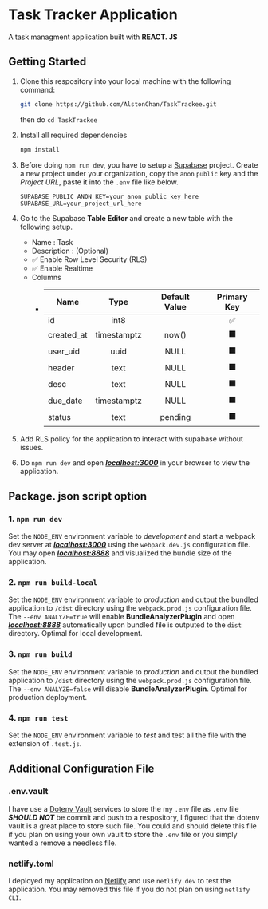 # Task Tracker Application

A task managment application built with **REACT. JS**

## Getting Started

1. Clone this respository into your local machine with the following command:

   ```bash
   git clone https://github.com/AlstonChan/TaskTrackee.git
   ```

   then do `cd TaskTrackee`

2. Install all required dependencies

   ```bash
   npm install
   ```

3. Before doing `npm run dev`, you have to setup a [Supabase](https://supabase.com/) project. Create a new project under your organization, copy the `anon` `public` key and the *Project URL*, paste it into the `.env` file like below.

    ``` .env
    SUPABASE_PUBLIC_ANON_KEY=your_anon_public_key_here
    SUPABASE_URL=your_project_url_here
    ```

4. Go to the Supabase **Table Editor** and create a new table with the following setup.

    - Name : Task
    - Description : (Optional)
    - ✅ Enable Row Level Security (RLS)
    - ✅ Enable Realtime
    - Columns
        - | Name         | Type         | Default Value |   Primary Key |
          |--------------|:------------:|:-------------:|:-------------:|
          | id           | int8         |               |            ✅ |
          | created_at   | timestamptz  | now()         |            ⬛ |
          | user_uid     | uuid         | NULL          |            ⬛ |
          | header       | text         | NULL          |            ⬛ |
          | desc         | text         | NULL          |            ⬛ |
          | due_date     | timestamptz  | NULL          |            ⬛ |
          | status       | text         | pending       |            ⬛ |

5. Add RLS policy for the application to interact with supabase without issues.

6. Do `npm run dev` and open ***[localhost:3000](http://localhost:3000)*** in your browser to view the application.

## Package. json script option

### 1. `npm run dev`

Set the `NODE_ENV` environment variable to *development* and start a webpack dev server at ***[localhost:3000](http://localhost:3000)*** using the `webpack.dev.js` configuration file. You may open ***[localhost:8888](http://localhost:8888)*** and visualized the bundle size of the application.

### 2. `npm run build-local`

Set the `NODE_ENV` environment variable to *production* and output the bundled application to `/dist` directory using the `webpack.prod.js` configuration file. The `--env ANALYZE=true` will enable **BundleAnalyzerPlugin** and open ***[localhost:8888](http://localhost:8888)*** automatically upon bundled file is outputed to the `dist` directory. Optimal for local development.

### 3. `npm run build`

Set the `NODE_ENV` environment variable to *production* and output the bundled application to `/dist` directory using the `webpack.prod.js` configuration file. The `--env ANALYZE=false` will disable **BundleAnalyzerPlugin**. Optimal for production deployment.

### 4. `npm run test`

Set the `NODE_ENV` environment variable to *test* and test all the file with the extension of `.test.js`.

## Additional Configuration File

### .env.vault

I have use a [Dotenv Vault](https://www.dotenv.org/) services to store the my `.env` file as `.env` file ***SHOULD NOT*** be commit and push to a respository, I figured that the dotenv vault is a great place to store such file. You could and should delete this file if you plan on using your own vault to store the `.env` file or you simply wanted a remove a needless file.

### netlify.toml

I deployed my application on [Netlify](https://www.netlify.com/) and use `netlify dev` to test the application. You may removed this file if you do not plan on using `netlify CLI`.
